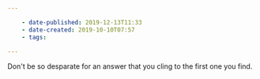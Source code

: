 ```yaml
---

    - date-published: 2019-12-13T11:33
    - date-created: 2019-10-10T07:57
    - tags:

---
```


Don't be so desparate for an answer that you cling to the first one you find.